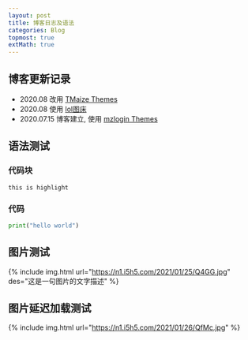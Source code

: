 ```yaml
---  
layout: post  
title: 博客日志及语法  
categories: Blog  
topmost: true  
extMath: true  
---  
```

  
## 博客更新记录  
- 2020.08 改用 [TMaize Themes](https://github.com/TMaize/tmaize-blog)  
- 2020.08 使用 [lol图床](https://imagelol.com)    
- 2020.07.15 博客建立, 使用 [mzlogin Themes](https://github.com/mzlogin/mzlogin.github.io)  
  
## 语法测试  
### 代码块  
`this is highlight`  
  
### 代码  
``` python  
print("hello world")  
```

## 图片测试
{% include img.html url="https://n1.i5h5.com/2021/01/25/Q4GG.jpg" des="这是一句图片的文字描述" %}

## 图片延迟加载测试
{% include img.html url="https://n1.i5h5.com/2021/01/26/QfMc.jpg" %}